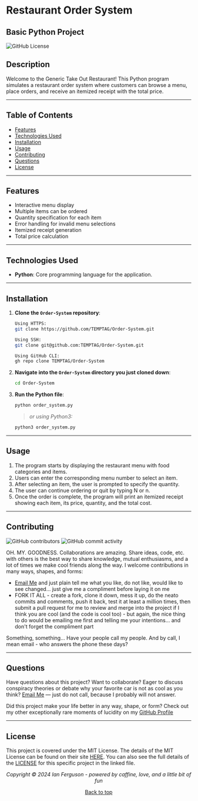 ## <a name="top"></a>

# Restaurant Order System

## **Basic Python Project**

![GitHub License](https://img.shields.io/github/license/TEMPTAG/Order-System?label=License)

## Description

Welcome to the Generic Take Out Restaurant! This Python program simulates a restaurant order system where customers can browse a menu, place orders, and receive an itemized receipt with the total price.

---

## Table of Contents

- [Features](#features)
- [Technologies Used](#technologies-used)
- [Installation](#installation)
- [Usage](#usage)
- [Contributing](#contributing)
- [Questions](#questions)
- [License](#license)

---

## Features

- Interactive menu display
- Multiple items can be ordered
- Quantity specification for each item
- Error handling for invalid menu selections
- Itemized receipt generation
- Total price calculation

---

## Technologies Used

- **Python**: Core programming language for the application.

---

## Installation

1. **Clone the `Order-System` repository**:

   ```bash
   Using HTTPS:
   git clone https://github.com/TEMPTAG/Order-System.git

   Using SSH:
   git clone git@github.com:TEMPTAG/Order-System.git

   Using GitHub CLI:
   gh repo clone TEMPTAG/Order-System
   ```

2. **Navigate into the `Order-System` directory you just cloned down**:

   ```bash
   cd Order-System
   ```

3. **Run the Python file**:

   ```bash
   python order_system.py
   ```

   > _or using Python3:_

   ```bash
   python3 order_system.py
   ```

---

## Usage

1. The program starts by displaying the restaurant menu with food categories and items.
2. Users can enter the corresponding menu number to select an item.
3. After selecting an item, the user is prompted to specify the quantity.
4. The user can continue ordering or quit by typing N or n.
5. Once the order is complete, the program will print an itemized receipt showing each item, its price, quantity, and the total cost.

---

## Contributing

![GitHub contributors](https://img.shields.io/github/contributors/TEMPTAG/Order-System?color=green) ![GitHub commit activity](https://img.shields.io/github/commit-activity/t/TEMPTAG/Order-System)

OH. MY. GOODNESS. Collaborations are amazing. Share ideas, code, etc. with others is the best way to share knowledge, mutual enthusiasms, and a lot of times we make cool friends along the way. I welcome contributions in many ways, shapes, and forms:

- [Email Me](mailto:iansterlingferguson@gmail.com) and just plain tell me what you like, do not like, would like to see changed... just give me a compliment before laying it on me
- FORK IT ALL - create a fork, clone it down, mess it up, do the neato commits and comments, push it back, test it at least a million times, then submit a pull request for me to review and merge into the project if I think you are cool (and the code is cool too) - but again, the nice thing to do would be emailing me first and telling me your intentions... and don't forget the compliment part

Something, something... Have your people call my people. And by call, I mean email - who answers the phone these days?

---

## Questions

Have questions about this project? Want to collaborate? Eager to discuss conspiracy theories or debate why your favorite car is not as cool as you think? [Email Me](mailto:iansterlingferguson@gmail.com) — just do not call, because I probably will not answer.

Did this project make your life better in any way, shape, or form? Check out my other exceptionally rare moments of lucidity on my [GitHub Profile](https://github.com/TEMPTAG)

---

## License

This project is covered under the MIT License. The details of the MIT License can be found on their site [HERE](https://opensource.org/licenses/MIT). You can also see the full details of the [LICENSE](./LICENSE) for this specific project in the linked file.

<div align="center">
<em>Copyright © 2024 Ian Ferguson - powered by caffine, love, and a little bit of fun</em>

[Back to top](#top)

